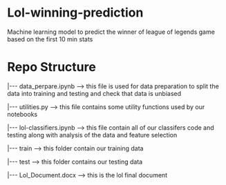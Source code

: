 # Lol-winning-prediction
Machine learning model to predict the winner of league of legends game based on the first 10 min stats
# Repo Structure
|--- data_perpare.ipynb --> this file is used for data preparation to split the data into training and testing and check that data is unbiased

|--- utilities.py --> this file contains some utility functions used by our notebooks

|--- lol-classifiers.ipynb  --> this file contain all of our classifers code and testing along with analysis of the data and feature selection

|--- train --> this folder contain our training data

|--- test --> this folder contains our testing data

|--- Lol_Document.docx --> this is the lol final document